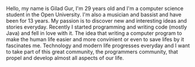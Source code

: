 Hello, my name is Gilad Gur, I'm 29 years old and I'm a computer science student in the Open University.
I'm also a musician and bassist and have been for 13 years. 
My passion is to discover new and interesting ideas and stories everyday.
Recently I started programming and writing code (mostly Java) and fell in love with it. The idea that writing a computer program to make the human life easier and more convinient or even to save lifes by it fascinates me.
Technology and modern life progresses everyday and I want to take part of this great community, the programmers community, that propel and develop almost all aspects of our life.
